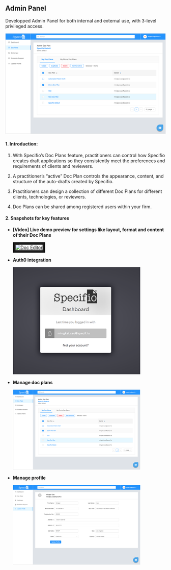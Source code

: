 
## Admin Panel

Developped Admin Panel for both internal and external use, with 3-level privileged access.

![Admin Panel](https://github.com/caomingkai/specifio_projects/raw/master/Admin%20Panel/docPlan.png)

#### 1. Introduction: 
1. With Specifio’s Doc Plans feature, practitioners can control how Specifio creates draft applications so they consistently meet the preferences and requirements of clients and reviewers.

2. A practitioner’s “active” Doc Plan controls the appearance, content, and structure of the auto-drafts created by Specifio.

3. Practitioners can design a collection of different Doc Plans for different clients, technologies, or reviewers.

4. Doc Plans can be shared among registered users within your firm.


#### 2. Snapshots for key features

- **[Video] Live demo preview for settings like layout, format and content of their Doc Plans**

    <a href="http://www.youtube.com/watch?feature=player_embedded&v=Gl8TfGINxko"  target="_blank"><img src="http://img.youtube.com/vi/Gl8TfGINxko/0.jpg" 
    alt="Doc Editor" width="400" height="300" border="8" /></a>

- **Auth0 integration**

    <img width="400" alt="auth0" src="https://github.com/caomingkai/specifio_projects/raw/master/Admin%20Panel/auth0.png">
    
- **Manage doc plans**

    <img width="400" alt="docPlan.png" src="https://github.com/caomingkai/specifio_projects/raw/master/Admin%20Panel/docPlan.png">

- **Manage profile**

     <img width="400" alt="profile.png" src="https://github.com/caomingkai/specifio_projects/raw/master/Admin%20Panel/profile.png">




